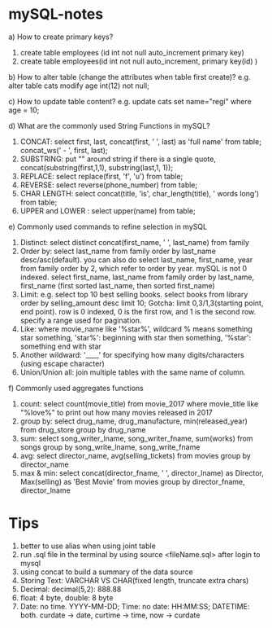 # mySQL-notes
a) How to create primary keys?
1. create table employees (id int not null auto_increment primary key)
2. create table employees(id int not null auto_increment, primary key(id) )

b) How to alter table (change the attributes when table first create)?	e.g. alter table cats modify age int(12) not null;

c) How to update table content? e.g. update cats set name="regi" where age = 10;

d) What are the commonly used String Functions in mySQL?
1. CONCAT: select first, last, concat(first, ' ', last) as 'full name' from table; concat_ws(' - ', first, last);
2. SUBSTRING: put "" around string if there is a single quote, concat(substring(first,1,1), substring(last,1, 1));
3. REPLACE: select replace(first, 'f', 'u') from table;
4. REVERSE: select reverse(phone_number) from table;
5. CHAR LENGTH: select concat(title, 'is', char_length(title), ' words long') from table; 
6. UPPER and LOWER : select upper(name) from table;

e) Commonly used commands to refine selection in mySQL
1. Distinct: select distinct concat(first_name, ' ', last_name) from family
2. Order by: select last_name from family order by last_name desc/asc(default). you can also do select last_name, first_name, year from family order by 2, which refer to order by year. mySQL is not 0 indexed. select first_name, last_name from family order by last_name, first_name (first sorted last_name, then sorted first_name)
3. Limit: e.g. select top 10 best selling books. select books from library order by selling_amount desc limit 10; Gotcha: limit 0,3/1,3(starting point, end point). row is 0 indexed, 0 is the first row, and 1 is the second row. specify a range used for pagination. 
4. Like: where movie_name like '%star%', wildcard % means something star something, 'star%': beginning with star then something, '%star': something end with star
5. Another wildward: '____' for specifying how many digits/characters (using escape character)
6. Union/Union all: join multiple tables with the same name of column. 

f) Commonly used aggregates functions
1. count: select count(movie_title) from movie_2017 where movie_title like "%love%" to print out how many movies released in 2017
2. group by: select drug_name, drug_manufacture, min(released_year) from drug_store group by drug_name
3. sum: select song_writer_lname, song_writer_fname, sum(works) from songs group by song_write_lname, song_write_fname 
4. avg: select director_name, avg(selling_tickets) from movies group by director_name
5. max & min: select concat(director_fname, ' ', director_lname) as Director, Max(selling) as 'Best Movie' from movies group by director_fname, director_lname
# Tips
1. better to use alias when using joint table
2. run .sql file in the terminal by using source <fileName.sql> after login to mysql
3. using concat to build a summary of the data source
4. Storing Text: VARCHAR VS CHAR(fixed length, truncate extra chars)
5. Decimal: decimal(5,2): 888.88
6. float: 4 byte, double: 8 byte
7. Date: no time. YYYY-MM-DD; Time: no date: HH:MM:SS; DATETIME: both. curdate -> date, curtime -> time, now -> curdate
